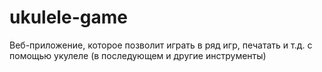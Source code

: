 # ukulele-game
Веб-приложение, которое позволит играть в ряд игр, печатать и т.д. с помощью укулеле (в последующем и другие инструменты)
